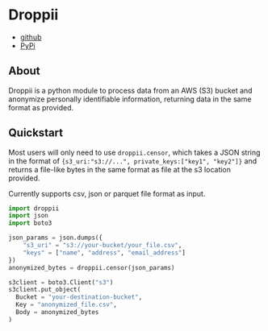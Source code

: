 # Droppii
- [github](https://github.com/samule-i/droppii)
- [PyPi](https://pypi.org/project/droppii)

## About
Droppii is a python module to process data from an AWS (S3) bucket and anonymize personally identifiable information, returning data in the same format as provided.

## Quickstart
Most users will only need to use `droppii.censor`, which takes a JSON string in the format of `{s3_uri:"s3://...", private_keys:["key1", "key2"]}` and returns a file-like bytes in the same format as file at the s3 location provided.

Currently supports csv, json or parquet file format as input.
```python
import droppii
import json
import boto3

json_params = json.dumps({
    "s3_uri" = "s3://your-bucket/your_file.csv",
	"keys" = ["name", "address", "email_address"]
})
anonymized_bytes = droppii.censor(json_params)

s3client = boto3.Client("s3")
s3client.put_object(
  Bucket = "your-destination-bucket",
  Key = "anonymized_file.csv",
  Body = anonymized_bytes
)
```